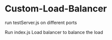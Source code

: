 # Custom-Load-Balancer

run testServer.js on different ports

Run index.js Load balancer to balance the load
